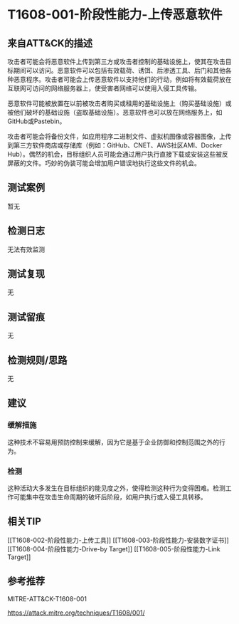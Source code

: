 # T1608-001-阶段性能力-上传恶意软件

## 来自ATT&CK的描述

攻击者可能会将恶意软件上传到第三方或攻击者控制的基础设施上，使其在攻击目标期间可以访问。恶意软件可以包括有效载荷、诱饵、后渗透工具、后门和其他各种恶意程序。攻击者可能会上传恶意软件以支持他们的行动，例如将有效载荷放在互联网可访问的网络服务器上，使受害者网络可以使用入侵工具传输。

恶意软件可能被放置在以前被攻击者购买或租用的基础设施上（购买基础设施）或被他们破坏的基础设施（盗取基础设施）。恶意软件也可以放在网络服务上，如GitHub或Pastebin。

攻击者可能会将备份文件，如应用程序二进制文件、虚拟机图像或容器图像，上传到第三方软件商店或存储库（例如：GitHub、CNET、AWS社区AMI、Docker Hub）。偶然的机会，目标组织人员可能会通过用户执行直接下载或安装这些被反屏蔽的文件。巧妙的伪装可能会增加用户错误地执行这些文件的机会。

## 测试案例

暂无

## 检测日志

无法有效监测

## 测试复现

无

## 测试留痕

无

## 检测规则/思路

无

## 建议

### 缓解措施

这种技术不容易用预防控制来缓解，因为它是基于企业防御和控制范围之外的行为。

### 检测

这种活动大多发生在目标组织的能见度之外，使得检测这种行为变得困难。检测工作可能集中在攻击生命周期的破坏后阶段，如用户执行或入侵工具转移。

## 相关TIP
[[T1608-002-阶段性能力-上传工具]]
[[T1608-003-阶段性能力-安装数字证书]]
[[T1608-004-阶段性能力-Drive-by Target]]
[[T1608-005-阶段性能力-Link Target]]

## 参考推荐

MITRE-ATT&CK-T1608-001

<https://attack.mitre.org/techniques/T1608/001/>
